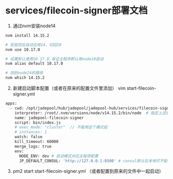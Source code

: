 # services/filecoin-signer部署文档

1. 通过nvm安装node14
```bash
nvm install 14.15.2

# 安装完后自动应用14，切回10
nvm use 10.17.0

# 设置默认使用10.17.0,保证主程序默认用node10启动
nvm alias default 10.17.0

# 找到node14的路径
nvm which 14.15.2
```

2. 新建启动脚本配置（或者在原来的配置文件里添加）
vim start-filecoin-signer.yml
```bash
apps:
  - cwd: /opt/jadepool/hub/jadepool/jadepool-hub/services/filecoin-signer #指定运行路径
    interpreter: /root/.nvm/versions/node/v14.15.2/bin/node  # 指定上述获取的node14的路径
    name: jadepool-filecoin-signer
    script: bin/index.js
    # exec_mode: "cluster"  // 不能用这个模式起
    # instances: 1
    watch: false
    kill_timeout: 60000
    merge_logs: true
    env:
      NODE_ENV: dev # 启动模式对应主程序配置
      JP_DEFAULT_CONSUL: 'http://127.0.0.1:8500' # consul默认在本地可不配置
```
3. pm2 start start-filecoin-signer.yml （或者配置到原来的文件中一起启动）

